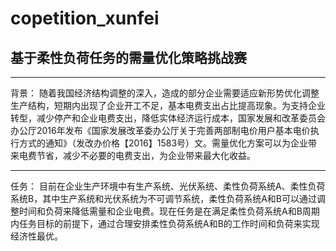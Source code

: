 # copetition_xunfei

## 基于柔性负荷任务的需量优化策略挑战赛

***
背景：
随着我国经济结构调整的深入，造成的部分企业需要适应新形势优化调整生产结构，短期内出现了企业开工不足，基本电费支出占比提高现象。为支持企业转型，减少停产和企业电费支出，降低实体经济运行成本，国家发展和改革委员会办公厅2016年发布《国家发展改革委办公厅关于完善两部制电价用户基本电价执行方式的通知》（发改办价格【2016】1583号）文。需量优化方案可以为企业带来电费节省，减少不必要的电费支出，为企业带来最大化收益。

***
任务：
目前在企业生产环境中有生产系统、光伏系统、柔性负荷系统A、柔性负荷系统B，其中生产系统和光伏系统为不可调节系统，柔性负荷系统A和B可以通过调整时间和负荷来降低需量和企业电费。现在任务是在满足柔性负荷系统A和B周期内任务目标的前提下，通过合理安排柔性负荷系统A和B的工作时间和负荷来实现经济性最优。


